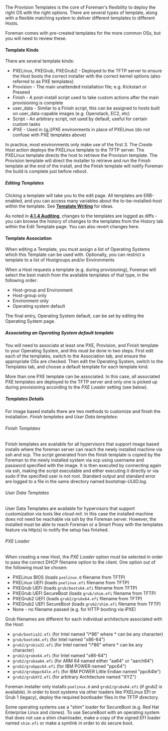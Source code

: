 
The Provision Templates is the core of Foreman's flexibility to deploy the right OS with the right options. There are several types of template, along with a flexible matching system to deliver different templates to different Hosts.

Foreman comes with pre-created templates for the more common OSs, but you will need to review these.

#### Template Kinds

There are several template kinds:

* PXELinux, PXEGrub, PXEGrub2  - Deployed to the TFTP server to ensure the Host boots the correct installer with the correct kernel options (also referred to as PXE templates)
* Provision - The main unattended installation file; e.g. Kickstart or Preseed
* Finish    - A post-install script used to take custom actions after the main provisioning is complete
* user_data - Similar to a Finish script, this can be assigned to hosts built on user_data-capable images (e.g. Openstack, EC2, etc)
* Script    - An arbitrary script, not used by default, useful for certain custom tasks
* iPXE      - Used in {g,i}PXE environments in place of PXELinux (do not confuse with PXE templates above)

In practice, most environments only make use of the first 3. The *Create Host* action deploys the PXELinux template to the TFTP server. The PXELinux template directs the host to retrieve the Provision template. The Provision template will direct the installer to retrieve and run the Finish template at the end of the install, and the Finish template will notify Foreman the build is complete just before reboot.

##### Editing Templates

Clicking a template will take you to the edit page. All templates are
ERB-enabled, and you can access many variables about the to-be-installed-host
within the template. See [**Template Writing**](https://projects.theforeman.org/projects/foreman/wiki/TemplateWriting) for ideas.

As noted in [**4.1.4 Auditing**](manuals/{{page.version}}/index.html#4.1.4Auditing), changes to the templates are logged as diffs - you can browse the history of changes to the templates from the History tab within the Edit Template page. You can also revert changes here.

#### Template Association

When editing a Template, you must assign a list of Operating Systems which this Template can be used with. Optionally, you can restrict a template to a list of Hostgroups and/or Environments

When a Host requests a template (e.g. during provisioning), Foreman will select the best match from the available templates of that type, in the following order:

* Host-group and Environment
* Host-group only
* Environment only
* Operating system default

The final entry, Operating System default, can be set by editing the Operating System page.

##### Associating an Operating System default template

You will need to associate at least one PXE, Provision, and Finish template to your Operating System, and this must be done in two steps. First edit each of the templates, switch to the Association tab, and ensure the appropriate OSs are checked. Then edit the Operating System, switch to the Templates tab, and choose a default template for each template kind.

More than one PXE template can be associated. In this case, all associated PXE templates are deployed to the TFTP server and only one is picked up during provisioning according to the _PXE Loader_ setting (see below).

##### Templates Details
For image based installs there are two methods to customize and finish the installation. *Finish templates* and *User Data templates*:

###### Finish Templates
Finish templates are available for all hypervisors that support image based installs where the foreman server can reach the newly installed machine via ssh and scp. The script generated from the finish template is copied by the Foreman to the newly installed system via scp using username and password specified with the image. It is then executed by connecting again via ssh, making the script executable and either executing it directly or via sudo if the specified user is not root. Standard output and standard error are logged to a file in the same directory named *bootstrap-UUID.log*.

###### User Data Templates
User Data Templates are available for hypervisors that support customization via tools like *cloud-init*. In this case the installed machine does not need be reachable via ssh by the Foreman server. However, the installed must be able to reach Foreman or a Smart Proxy with the templates feature via http(s) to notify the setup has finished.

###### PXE Loader

When creating a new Host, the _PXE Loader_ option must be selected in order to pass
the correct DHCP filename option to the client. One option out of the following
must be chosen:

* PXELinux BIOS (loads `pxelinux.0` filename from TFTP)
* PXELinux UEFI (loads `pxelinux.efi` filename from TFTP)
* PXEGrub UEFI (loads `grub/bootx64.efi` filename from TFTP)
* PXEGrub UEFI SecureBoot (loads `grub/shim.efi` filename from TFTP)
* PXEGrub2 UEFI (loads `grub2/grubx64.efi` filename from TFTP)
* PXEGrub2 UEFI SecureBoot (loads `grub2/shim.efi` filename from TFTP)
* None - no filename passed (e.g. for HTTP booting via iPXE)

Grub filenames are different for each individual architecture associated with
the Host:

* `grub/bootia32.efi` (for Intel named \"i\*86\" where \* can be any character)
* `grub/bootx64.efi` (for Intel named \"x86-64\")
* `grub2/grubia32.efi` (for Intel named \"i\*86\" where \* can be any character)
* `grub2/grubx64.efi` (for Intel named \"x86-64\")
* `grub2/grubaa64.efi` (for ARM 64 named either \"aa64\" or \"aarch64\")
* `grub2/grubppc64.efi` (for IBM POWER named \"ppc64")
* `grub2/grubppc64le.efi` (for IBM POWER Little Endian named \"ppc64le\")
* `grub2/grubXYZ.efi` (for arbitrary Architecture named \"XYZ\")

Foreman installer only installs `pxelinux.0` and `grub2/grubx64.efi` (if grub2
is available). In order to boot systems via other loaders like PXELinux EFI or
Grub 1 (legacy), deploy the required bootloader files in the TFTP directory.

Some operating systems use a "shim" loader for SecureBoot (e.g. Red Hat
Enterprise Linux and clones). To use SecureBoot with an operating system that
does not use a shim chainloader, make a copy of the signed EFI loader named
`shim.efi` or make a symlink in order to do secure boot.
